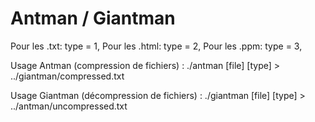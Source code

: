 # Antman / Giantman

Pour les .txt: type = 1,
Pour les .html: type = 2,
Pour les .ppm: type = 3,

Usage Antman (compression de fichiers) : ./antman [file] [type] > ../giantman/compressed.txt
 
Usage Giantman (décompression de fichiers) : ./giantman [file] [type] > ../antman/uncompressed.txt
